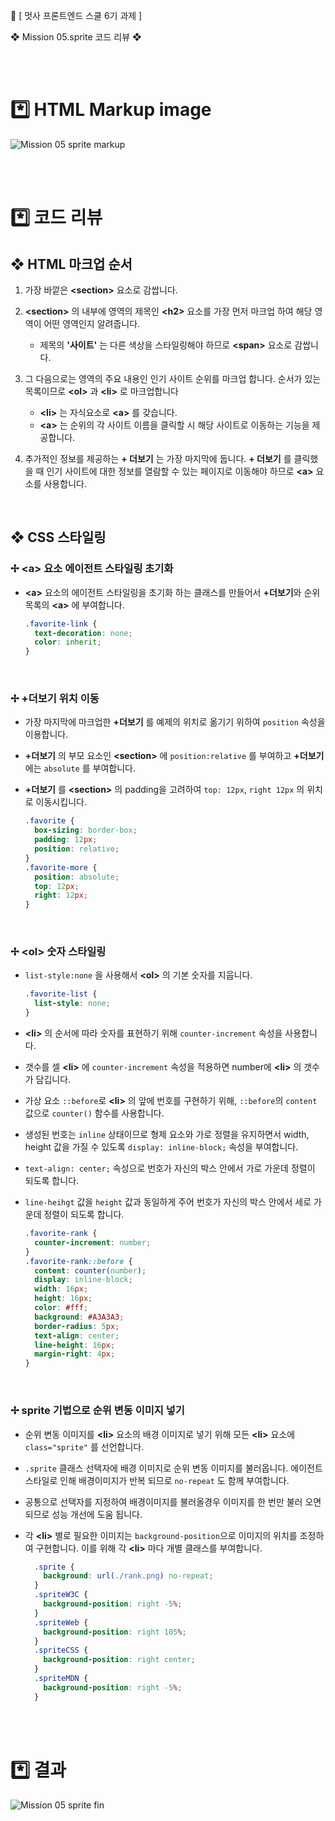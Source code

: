 🦁 [ 멋사 프론트엔드 스쿨 6기 과제 ]

❖ Mission 05.sprite 코드 리뷰 ❖

<br />
<br />

# *️⃣ HTML Markup image

![Mission 05 sprite markup](https://github.com/kimInDa/home-work/assets/105577805/587e4be4-1416-43f1-beac-e9762c1b9ed2)



<br />
<br />

# *️⃣ 코드 리뷰
## ❖ HTML 마크업 순서
1. 가장 바깥은 **&lt;section&gt;** 요소로 감쌉니다.
  
2. **&lt;section&gt;** 의 내부에 영역의 제목인 **&lt;h2&gt;** 요소를 가장 먼저 마크업 하여 해당 영역이 어떤 영역인지 알려줍니다. 
   * 제목의 **'사이트'** 는 다른 색상을 스타일링해야 하므로 **&lt;span&gt;** 요소로 감쌉니다.

3. 그 다음으로는 영역의 주요 내용인 인기 사이트 순위를 마크업 합니다. 순서가 있는 목록이므로 **&lt;ol&gt;** 과 **&lt;li&gt;** 로 마크업합니다
   
   * **&lt;li&gt;** 는 자식요소로 **&lt;a&gt;** 를 갖습니다.
   * **&lt;a&gt;** 는 순위의 각 사이트 이름을 클릭할 시 해당 사이트로 이동하는 기능을 제공합니다.

4. 추가적인 정보를 제공하는 **+ 더보기** 는 가장 마지막에 둡니다. **+ 더보기** 를 클릭했을 때 인기 사이트에 대한 정보를 열람할 수 있는 페이지로 이동해야 하므로 **&lt;a&gt;** 요소를 사용합니다.
   
  <br />

## ❖ CSS 스타일링
### ✢ **&lt;a&gt;** 요소 에이전트 스타일링 초기화
* **&lt;a&gt;** 요소의 에이전트 스타일링을 초기화 하는 클래스를 만들어서 **+더보기**와 순위 목록의 **&lt;a&gt;** 에 부여합니다.
 
  ```CSS
  .favorite-link {
    text-decoration: none;
    color: inherit;
  }
  ```
<br />

### ✢ **+더보기** 위치 이동
* 가장 마지막에 마크업한 **+더보기** 를 예제의 위치로 옮기기 위하여 ``position`` 속성을 이용합니다.
* **+더보기** 의 부모 요소인 **&lt;section&gt;** 에 ``position:relative`` 를 부여하고 **+더보기** 에는 ``absolute`` 를 부여합니다.  
* **+더보기** 를 **&lt;section&gt;** 의 padding을 고려하여 ``top: 12px``, ``right 12px`` 의 위치로 이동시킵니다.
  
  ```CSS
  .favorite {
    box-sizing: border-box;
    padding: 12px;
    position: relative;
  }
  .favorite-more {
    position: absolute;
    top: 12px;
    right: 12px;
  }
  ```
<br />


### ✢ **&lt;ol&gt;** 숫자 스타일링
* ``list-style:none`` 을 사용해서 **&lt;ol&gt;** 의 기본 숫자를 지웁니다.
  
  ```CSS
  .favorite-list {
    list-style: none;
  }
  ```

* **&lt;li&gt;** 의 순서에 따라 숫자를 표현하기 위해 ``counter-increment`` 속성을 사용합니다.
* 갯수를 셀 **&lt;li&gt;** 에 ``counter-increment`` 속성을 적용하면 number에 **&lt;li&gt;** 의 갯수가 담깁니다. 
* 가상 요소 ``::before``로  **&lt;li&gt;** 의 앞에 번호를 구현하기 위해, ``::before``의 ``content`` 값으로 ``counter()``  함수를 사용합니다.
* 생성된 번호는 ``inline`` 상태이므로 형제 요소와 가로 정렬을 유지하면서 width, height 값을 가질 수 있도록 ``display: inline-block;`` 속성을 부여합니다.
* ``text-align: center;`` 속성으로 번호가 자신의 박스 안에서 가로 가운데 정렬이 되도록 합니다.
* ``line-heihgt`` 값을 ``height`` 값과 동일하게 주어 번호가 자신의 박스 안에서 세로 가운데 정렬이 되도록 합니다.
  
  ```CSS
  .favorite-rank {
    counter-increment: number;
  }
  .favorite-rank::before {
    content: counter(number);
    display: inline-block;
    width: 16px;
    height: 16px;
    color: #fff;
    background: #A3A3A3;
    border-radius: 5px;
    text-align: center;
    line-height: 16px;
    margin-right: 4px;
  }
  ```
  <br />

### ✢ sprite 기법으로 순위 변동 이미지 넣기

* 순위 변동 이미지를 **&lt;li&gt;** 요소의 배경 이미지로 넣기 위해 모든 **&lt;li&gt;** 요소에 ``class="sprite"`` 를 선언합니다.
  
* ``.sprite`` 클래스 선택자에 배경 이미지로 순위 변동 이미지를 불러옵니다. 에이전트 스타일로 인해 배경이미지가 반복 되므로 ``no-repeat`` 도 함께 부여합니다.
*  공통으로 선택자를 지정하여 배경이미지를 불러올경우 이미지를 한 번만 불러 오면 되므로 성능 개선에 도움 됩니다.
*  각 **&lt;li&gt;** 별로 필요한 이미지는 ``background-position``으로 이미지의 위치를 조정하여 구현합니다. 이를 위해 각 **&lt;li&gt;** 마다 개별 클래스를 부여합니다.
    ```CSS
      .sprite {
        background: url(./rank.png) no-repeat;
      }
      .spriteW3C {
        background-position: right -5%;
      }
      .spriteWeb {
        background-position: right 105%;
      }
      .spriteCSS {
        background-position: right center;
      }
      .spriteMDN {
        background-position: right -5%;
      }
    ```

<br />
<br />

# *️⃣ 결과
![Mission 05 sprite fin](https://github.com/kimInDa/home-work/assets/105577805/8cfd8f9f-8e53-49fd-9a81-914793836550)